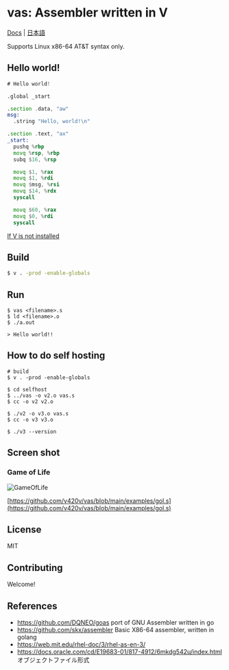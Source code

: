 
# vas: Assembler written in V

[Docs](https://github.com/v420v/vas/blob/main/doc/docs.md) | 
[日本語](https://github.com/v420v/vas/blob/main/doc/ドキュメント.md)

Supports Linux x86-64 AT&T syntax only.

## Hello world!
```asm
# Hello world!

.global _start

.section .data, "aw"
msg:
  .string "Hello, world!\n"

.section .text, "ax"
_start:
  pushq %rbp
  movq %rsp, %rbp
  subq $16, %rsp

  movq $1, %rax
  movq $1, %rdi
  movq $msg, %rsi
  movq $14, %rdx
  syscall

  movq $60, %rax
  movq $0, %rdi
  syscall

```

[If V is not installed](https://github.com/vlang/v)

## Build

```sh
$ v . -prod -enable-globals
```

## Run
```
$ vas <filename>.s
$ ld <filename>.o
$ ./a.out

> Hello world!!

```

## How to do self hosting

```
# build
$ v . -prod -enable-globals

$ cd selfhost
$ ../vas -o v2.o vas.s
$ cc -o v2 v2.o

$ ./v2 -o v3.o vas.s
$ cc -o v3 v3.o

$ ./v3 --version
```

## Screen shot

### Game of Life

![GameOfLife](https://github.com/v420v/vas/assets/106643445/54bd3290-d76d-459d-9a96-f763d05d62da)

[https://github.com/v420v/vas/blob/main/examples/gol.s](https://github.com/v420v/vas/blob/main/examples/gol.s)

## License
MIT

## Contributing
Welcome!

## References
- https://github.com/DQNEO/goas port of GNU Assembler written in go
- https://github.com/skx/assembler Basic X86-64 assembler, written in golang
- https://web.mit.edu/rhel-doc/3/rhel-as-en-3/
- https://docs.oracle.com/cd/E19683-01/817-4912/6mkdg542u/index.html オブジェクトファイル形式

